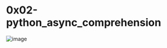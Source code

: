 # 0x02-python_async_comprehension

![image](https://github.com/kabasilim/alx-backend-python/assets/77329878/496e4008-8589-4920-aff1-5dabd34b5dec)

